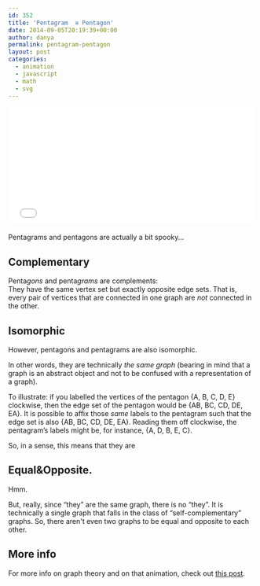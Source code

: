 ```yaml
---
id: 352
title: 'Pentagram  ≅ Pentagon'
date: 2014-09-05T20:19:39+00:00
author: danya
permalink: pentagram-pentagon
layout: post
categories:
  - animation
  - javascript
  - math
  - svg
---
```


<iframe src='/assets/iframes/penta.html' height='240' width='500' frameBorder='0'></iframe>
<div>&nbsp;</div>
Pentagrams and pentagons are actually a bit spooky...
<!--more-->

## Complementary

Penta<i>gons</i> and penta<i>grams</i> are complements:   
They have the same vertex set but exactly opposite edge sets. That is, every pair of vertices that are connected in one graph are _not_ connected in the other.

## Isomorphic

However, pentagons and pentagrams are also isomorphic.

In other words, they are technically _the same graph_ (bearing in mind that a graph is an abstract object and not to be confused with a representation of a graph).

To illustrate: if you labelled the vertices of the pentagon {A, B, C, D, E} clockwise, then the edge set of the pentagon would be {AB, BC, CD, DE, EA}. It is possible to affix those _same_ labels to the pentagram such that the edge set is also {AB, BC, CD, DE, EA}. Reading them off clockwise, the pentagram&#8217;s labels might be, for instance, {A, D, B, E, C}.

So, in a sense, this means that they are

## Equal&Opposite.

Hmm.

But, really, since &#8220;they&#8221; are the same graph, there is no &#8220;they&#8221;. It is technically a single graph that falls in the class of &#8220;self-complementary&#8221; graphs. So, there aren't even two graphs to be equal and opposite to each other.

## More info

For more info on graph theory and on that animation, check out [this post](/blog/graph-theory).
